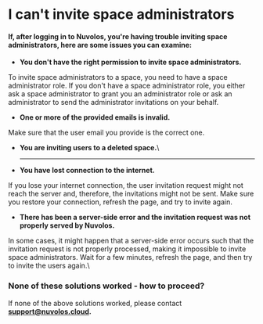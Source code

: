 # I can't invite space administrators

#### If, after logging in to Nuvolos, you're having trouble inviting space administrators, here are some issues you can examine:

* **You don't have the right permission to invite space administrators.**

To invite space administrators to a space, you need to have a space administrator role. If you don't have a space administrator role, you either ask a space administrator to grant you an administrator role or ask an administrator to send the administrator invitations on your behalf.

* **One or more of the provided emails is invalid.**

Make sure that the user email you provide is the correct one.

* **You are inviting users to a deleted space.**\
  ****
* **You have lost connection to the internet.**

If you lose your internet connection, the user invitation request might not reach the server and, therefore,  the invitations might not be sent. Make sure you restore your connection,  refresh the page, and try to invite again.

* **There has been a server-side error and the invitation request was not properly served by Nuvolos.**

In some cases, it might happen that a server-side error occurs such that the invitation request is not properly processed, making it impossible to invite space administrators. Wait for a few minutes, refresh the page, and then try to invite the users again.\


### None of these solutions worked - how to proceed?

If none of the above solutions worked, please contact [**support@nuvolos.cloud**](mailto:support@nuvolos.cloud)**.**
